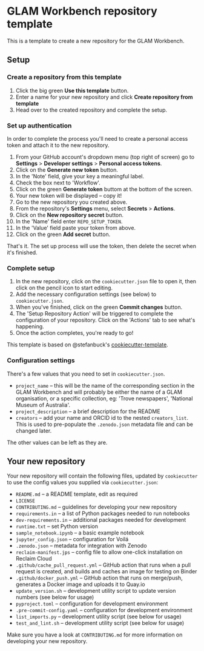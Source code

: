 # GLAM Workbench repository template

This is a template to create a new repository for the GLAM Workbench. 

## Setup

### Create a repository from this template

1. Click the big green **Use this template** button.
2. Enter a name for your new repository and click **Create repository from template**
3. Head over to the created repository and complete the setup.

### Set up authentication

In order to complete the process you'll need to create a personal access token and attach it to the new repository.

1. From your GitHub account's dropdown menu (top right of screen) go to **Settings** > **Developer settings** > **Personal access tokens**.
2. Click on the **Generate new token** button.
3. In the 'Note' field, give your key a meaningful label.
4. Check the box next to 'Workflow'.
5. Click on the green **Generate token** buttom at the bottom of the screen.
6. Your new token will be displayed – copy it!
7. Go to the new repository you created above.
8. From the repository's **Settings** menu, select **Secrets** > **Actions**.
9. Click on the **New repository secret** button.
10. In the 'Name' field enter `REPO_SETUP_TOKEN`.
11. In the 'Value' field paste your token from above.
12. Click on the green **Add secret** button.

That's it. The set up process will use the token, then delete the secret when it's finished.

### Complete setup

1. In the new repository, click on the `cookiecutter.json` file to open it, then click on the pencil icon to start editing.
2. Add the necessary configuration settings (see below) to `cookiecutter.json`.
3. When you've finished, click on the green **Commit changes** button.
4. The 'Setup Repository Action' will be triggered to complete the configuration of your repository. Click on the 'Actions' tab to see what's happening.
5. Once the action completes, you're ready to go!

This template is based on @stefanbuck's [cookiecutter-template](https://github.com/stefanbuck/cookiecutter-template).

### Configuration settings

There's a few values that you need to set in `cookiecutter.json`.

* `project_name` – this will be the name of the corresponding section in the GLAM Workbench and will probably be either the name of a GLAM organisation, or a specific collection, eg: 'Trove newspapers', 'National Museum of Australia'.
* `project_description` – a brief description for the README
* `creators` – add your name and ORCID id to the nested `creators_list`. This is used to pre-populate the `.zenodo.json` metadata file and can be changed later.

The other values can be left as they are.

## Your new repository

Your new repository will contain the following files, updated by `cookiecutter` to use the config values you supplied via `cookiecutter.json`:

* `README.md` – a README template, edit as required
* `LICENSE`
* `CONTRIBUTING.md` – guidelines for developing your new repository
* `requirements.in` – a list of Python packages needed to run notebooks
* `dev-requirements.in` – additional packages needed for development
* `runtime.txt` – set Python version
* `sample_notebook.ipynb` – a basic example notebook
* `jupyter_config.json` – configuration for Voilá
* `.zenodo.json` – metadata for integration with Zenodo
* `reclaim-manifest.jps` – config file to allow one-click installation on Reclaim Cloud
* `.github/cache_pull_request.yml` – GitHub action that runs when a pull request is created, and builds and caches an image for testing on Binder
* `.github/docker_push.yml` – GitHub action that runs on merge/push, generates a Docker image and uploads it to Quay.io
* `update_version.sh` – development utility script to update version numbers (see below for usage)
* `pyproject.toml` – configuration for development environment
* `.pre-commit-config.yaml` – configuration for development environment
* `list_imports.py` – development utility script (see below for usage)
* `test_and_lint.sh` – development utility script (see below for usage)

Make sure you have a look at `CONTRIBUTING.md` for more information on developing your new repository.

